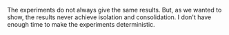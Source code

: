 The experiments do not always give the same results.
But, as we wanted to show, the results never achieve isolation and consolidation.
I don't have enough time to make the experiments deterministic.
